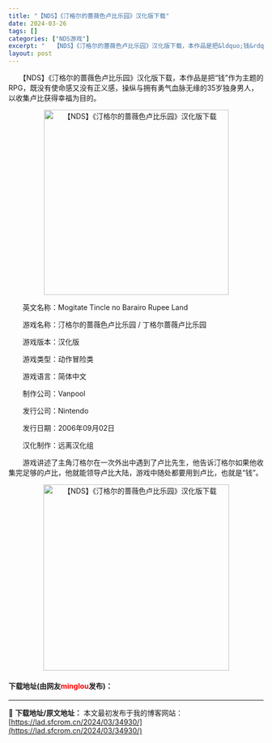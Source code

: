 ```yaml
---
title: "【NDS】《汀格尔的蔷薇色卢比乐园》汉化版下载"
date: 2024-03-26
tags: []
categories: ["NDS游戏"]
excerpt: "　　【NDS】《汀格尔的蔷薇色卢比乐园》汉化版下载，本作品是把&ldquo;钱&rdquo;作为主题的RPG，既没有使命感又没有正义感，操纵与拥有勇气血脉无缘的35岁独身男人，以收集卢比获得幸福为目的。 　　英文名称：Mogitate Tincle no Barairo Rupee Land 　　游&hellip;"
layout: post
---
```


 <p>　　【NDS】《汀格尔的蔷薇色卢比乐园》汉化版下载，本作品是把&ldquo;钱&rdquo;作为主题的RPG，既没有使命感又没有正义感，操纵与拥有勇气血脉无缘的35岁独身男人，以收集卢比获得幸福为目的。</p> <p align="center"><img align="" border="0" src="https://lad.sfcrom.cn/wp-content/uploads/2024/03/20240326_6602272ddf0a1.png" width="365" alt="【NDS】《汀格尔的蔷薇色卢比乐园》汉化版下载" /></p> <p>　　英文名称：Mogitate Tincle no Barairo Rupee Land</p> <p>　　游戏名称：汀格尔的蔷薇色卢比乐园 / 丁格尔蔷薇卢比乐园</p> <p>　　游戏版本：汉化版</p> <p>　　游戏类型：动作冒险类</p> <p>　　游戏语言：简体中文</p> <p>　　制作公司：Vanpool</p> <p>　　发行公司：Nintendo</p> <p>　　发行日期：2006年09月02日</p> <p>　　汉化制作：远离汉化组</p> <p>　　游戏讲述了主角汀格尔在一次外出中遇到了卢比先生，他告诉汀格尔如果他收集完足够的卢比，他就能领导卢比大陆，游戏中随处都要用到卢比，也就是&ldquo;钱&rdquo;。</p> <p align="center"><img align="" border="0" src="https://lad.sfcrom.cn/wp-content/uploads/2024/03/20240326_6602272e60306.png" width="367" alt="【NDS】《汀格尔的蔷薇色卢比乐园》汉化版下载" /></p> <p><h4>下载地址(由网友<font color="red">minglou</font>发布)：</h4></p> 

---
📖 **下载地址/原文地址：** 本文最初发布于我的博客网站：[https://lad.sfcrom.cn/2024/03/34930/](https://lad.sfcrom.cn/2024/03/34930/)

